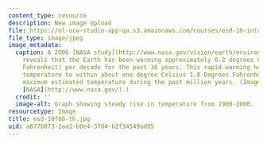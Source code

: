 ```yaml
---
content_type: resource
description: New image Upload
file: https://ol-ocw-studio-app-qa.s3.amazonaws.com/courses/esd-10-introduction-to-technology-and-policy-fall-2006/a87760732aa1b0e437d4b2f34549ad05_esd-10f06-th.jpg
file_type: image/jpeg
image_metadata:
  caption: A 2006 [NASA study](http://www.nasa.gov/vision/earth/environment/world_warmth.html)
    reveals that the Earth has been warming approximately 0.2 degrees Celsius (.36
    Fahrenheit) per decade for the past 30 years. This rapid warming has brought global
    temperature to within about one degree Celsius 1.8 Degrees Fahrenheit) of the
    maximum estimated temperature during the past million years. (Image courtesy of
    [NASA](http://www.nasa.gov/).)
  credit: ''
  image-alt: Graph showing steady rise in temperature from 1900-2000.
resourcetype: Image
title: esd-10f06-th.jpg
uid: a8776073-2aa1-b0e4-37d4-b2f34549ad05
---
```

